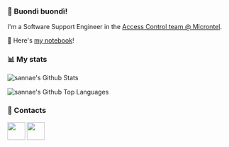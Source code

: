 ### 👋 Buondì buondì!

I'm a Software Support Engineer in the [Access Control team @ Microntel](https://www.microntel.com/en/solutions/access-control/).

:memo: Here's [my notebook](https://sannae.github.io/the-notebook)!

### :bar_chart: My stats

<img align="center" alt="sannae's Github Stats" src="https://github-readme-stats.vercel.app/api/top-langs/?username=sannae"/>

<!-- <img align="center" alt="sannae's Github Stats" src="https://github-readme-stats.vercel.app/api?username=sannae&show_icons=true&count_private=true&theme=dark&include_all_commits=true&line_height=21&cache_seconds=1800"/> -->
<img align="center" alt="sannae's Github Top Languages" src="https://github-readme-stats.vercel.app/api/top-langs/?username=sannae&layout=compact&theme=dark"/>​


### 📢 Contacts

[<img align="center" height="40" src="https://img.icons8.com/color/144/000000/linkedin.png"/>](https://www.linkedin.com/in/edoardosanna/)
[<img align="center" height="40" src="https://cdn.jsdelivr.net/npm/simple-icons@3.0.1/icons/dev-dot-to.svg"/>](https://dev.to/sannae)

<!-- A similar page can be built with https://rahuldkjain.github.io/gh-profile-readme-generator/ -->
